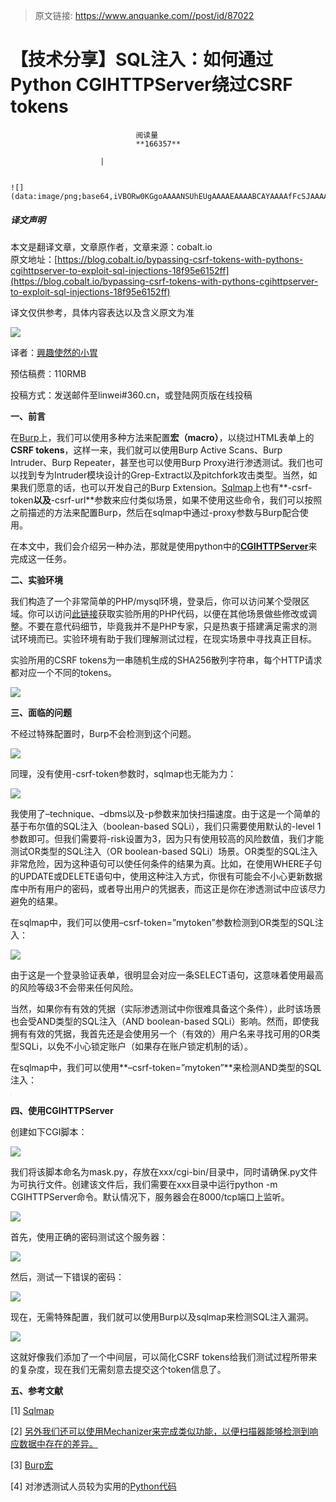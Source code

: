 > 原文链接: https://www.anquanke.com//post/id/87022 


# 【技术分享】SQL注入：如何通过Python CGIHTTPServer绕过CSRF tokens


                                阅读量   
                                **166357**
                            
                        |
                        
                                                                                                                                    ![](data:image/png;base64,iVBORw0KGgoAAAANSUhEUgAAAAEAAAABCAYAAAAfFcSJAAAAAXNSR0IArs4c6QAAAARnQU1BAACxjwv8YQUAAAAJcEhZcwAADsQAAA7EAZUrDhsAAAANSURBVBhXYzh8+PB/AAffA0nNPuCLAAAAAElFTkSuQmCC)
                                                                                            



##### 译文声明

本文是翻译文章，文章原作者，文章来源：cobalt.io
                                <br>原文地址：[https://blog.cobalt.io/bypassing-csrf-tokens-with-pythons-cgihttpserver-to-exploit-sql-injections-18f95e6152ff](https://blog.cobalt.io/bypassing-csrf-tokens-with-pythons-cgihttpserver-to-exploit-sql-injections-18f95e6152ff)

译文仅供参考，具体内容表达以及含义原文为准

[![](https://p2.ssl.qhimg.com/t01330d9edd1cf0a7c3.png)](https://p2.ssl.qhimg.com/t01330d9edd1cf0a7c3.png)

译者：[興趣使然的小胃](http://bobao.360.cn/member/contribute?uid=2819002922)

预估稿费：110RMB

投稿方式：发送邮件至linwei#360.cn，或登陆网页版在线投稿



**一、前言**

在[Burp](https://portswigger.net/burp)上，我们可以使用多种方法来配置**宏（macro）**，以绕过HTML表单上的**CSRF tokens**，这样一来，我们就可以使用Burp Active Scans、Burp Intruder、Burp Repeater，甚至也可以使用Burp Proxy进行渗透测试。我们也可以找到专为Intruder模块设计的Grep-Extract以及pitchfork攻击类型。当然，如果我们愿意的话，也可以开发自己的Burp Extension。[Sqlmap](https://github.com/sqlmapproject/sqlmap)上也有**-csrf-token**以及**-csrf-url**参数来应付类似场景，如果不使用这些命令，我们可以按照之前描述的方法来配置Burp，然后在sqlmap中通过-proxy参数与Burp配合使用。

在本文中，我们会介绍另一种办法，那就是使用python中的[**CGIHTTPServer**](https://pentesterslife.wordpress.com/2017/09/11/python-for-pentesters-the-practical-version/)来完成这一任务。



**二、实验环境**

我们构造了一个非常简单的PHP/mysql环境，登录后，你可以访问某个受限区域。你可以访问[此链接](https://gitlab.com/0x4ndr3/blog_post_csrf_bypass_with_cgihttpserver.git)获取实验所用的PHP代码，以便在其他场景做些修改或调整。不要在意代码细节，毕竟我并不是PHP专家，只是热衷于搭建满足需求的测试环境而已。实验环境有助于我们理解测试过程，在现实场景中寻找真正目标。

实验所用的CSRF tokens为一串随机生成的SHA256散列字符串，每个HTTP请求都对应一个不同的tokens。

[![](https://p4.ssl.qhimg.com/t01c6b3fdf969e80b0e.png)](https://p4.ssl.qhimg.com/t01c6b3fdf969e80b0e.png)



**三、面临的问题**

不经过特殊配置时，Burp不会检测到这个问题。

[![](https://p1.ssl.qhimg.com/t0182f74e653c1efdd7.png)](https://p1.ssl.qhimg.com/t0182f74e653c1efdd7.png)

同理，没有使用-csrf-token参数时，sqlmap也无能为力：

[![](https://p2.ssl.qhimg.com/t01ccc88fcb61eead88.png)](https://p2.ssl.qhimg.com/t01ccc88fcb61eead88.png)

我使用了–technique、–dbms以及-p参数来加快扫描速度。由于这是一个简单的基于布尔值的SQL注入（boolean-based SQLi），我们只需要使用默认的-level 1参数即可。但我们需要将-risk设置为3，因为只有使用较高的风险数值，我们才能测试OR类型的SQL注入（OR boolean-based SQLi）场景。OR类型的SQL注入非常危险，因为这种语句可以使任何条件的结果为真。比如，在使用WHERE子句的UPDATE或DELETE语句中，使用这种注入方式，你很有可能会不小心更新数据库中所有用户的密码，或者导出用户的凭据表，而这正是你在渗透测试中应该尽力避免的结果。

在sqlmap中，我们可以使用–csrf-token=”mytoken”参数检测到OR类型的SQL注入：

[![](https://p2.ssl.qhimg.com/t0109f10cc438e25012.png)](https://p2.ssl.qhimg.com/t0109f10cc438e25012.png)

由于这是一个登录验证表单，很明显会对应一条SELECT语句，这意味着使用最高的风险等级3不会带来任何风险。

当然，如果你有有效的凭据（实际渗透测试中你很难具备这个条件），此时该场景也会受AND类型的SQL注入（AND boolean-based SQLi）影响。然而，即使我拥有有效的凭据，我首先还是会使用另一个（有效的）用户名来寻找可用的OR类型SQLi，以免不小心锁定账户（如果存在账户锁定机制的话）。

在sqlmap中，我们可以使用**–csrf-token=”mytoken”**来检测AND类型的SQL注入：

[![](data:image/png;base64,iVBORw0KGgoAAAANSUhEUgAAAAEAAAABCAYAAAAfFcSJAAAAAXNSR0IArs4c6QAAAARnQU1BAACxjwv8YQUAAAAJcEhZcwAADsQAAA7EAZUrDhsAAAANSURBVBhXYzh8+PB/AAffA0nNPuCLAAAAAElFTkSuQmCC)](https://p2.ssl.qhimg.com/t01627b4d2dd3056994.png)



**四、使用CGIHTTPServer**

创建如下CGI脚本：

[![](https://p3.ssl.qhimg.com/t01cf0b9cfe76e10ad3.png)](https://p3.ssl.qhimg.com/t01cf0b9cfe76e10ad3.png)

我们将该脚本命名为mask.py，存放在xxx/cgi-bin/目录中，同时请确保.py文件为可执行文件。创建该文件后，我们需要在xxx目录中运行python -m CGIHTTPServer命令。默认情况下，服务器会在8000/tcp端口上监听。

[![](https://p4.ssl.qhimg.com/t01457b86e98d4422fa.png)](https://p4.ssl.qhimg.com/t01457b86e98d4422fa.png)

首先，使用正确的密码测试这个服务器：

[![](https://p3.ssl.qhimg.com/t0176bf4739483b07b1.png)](https://p3.ssl.qhimg.com/t0176bf4739483b07b1.png)

然后，测试一下错误的密码：

[![](https://p3.ssl.qhimg.com/t017f3abc3e2d7dd613.png)](https://p3.ssl.qhimg.com/t017f3abc3e2d7dd613.png)

现在，无需特殊配置，我们就可以使用Burp以及sqlmap来检测SQL注入漏洞。

[![](https://p4.ssl.qhimg.com/t0145f0c6fa917d7f20.png)](https://p4.ssl.qhimg.com/t0145f0c6fa917d7f20.png)

这就好像我们添加了一个中间层，可以简化CSRF tokens给我们测试过程所带来的复杂度，现在我们无需刻意去提交这个token信息了。



**五、参考文献**

[1] [Sqlmap](https://github.com/sqlmapproject/sqlmap/blob/master/doc/README.pdf)

[2] [另外我们还可以使用Mechanizer来完成类似功能，以便扫描器能够检测到响应数据中存在的差异。](http://mechanize.readthedocs.io/en/latest/browser_api.html#the-response)

[3] [Burp宏](https://portswigger.net/burp/help/options_sessions_macroeditor.html)

[4] 对渗透测试人员较为实用的[Python代码](https://pentesterslife.wordpress.com/2017/09/11/python-for-pentesters-the-practical-version/)
